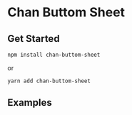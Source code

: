 # Chan Buttom Sheet

## Get Started

```
npm install chan-buttom-sheet
```

or

```
yarn add chan-buttom-sheet
```

## Examples
